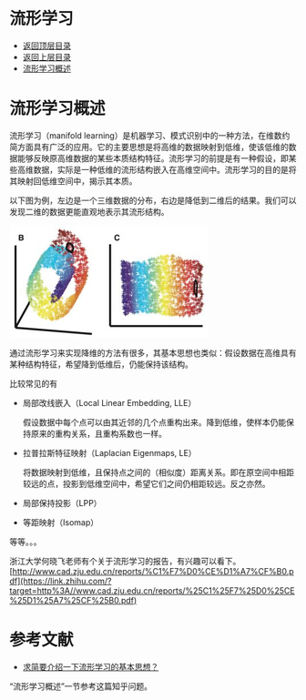 # 流形学习

* [返回顶层目录](../../README.md)
* [返回上层目录](dimensionality-reduction.md)
* [流形学习概述](#流形学习概述)



# 流形学习概述

流形学习（manifold learning）是机器学习、模式识别中的一种方法，在维数约简方面具有广泛的应用。它的主要思想是将高维的数据映射到低维，使该低维的数据能够反映原高维数据的某些本质结构特征。流形学习的前提是有一种假设，即某些高维数据，实际是一种低维的流形结构嵌入在高维空间中。流形学习的目的是将其映射回低维空间中，揭示其本质。

以下图为例，左边是一个三维数据的分布，右边是降低到二维后的结果。我们可以发现二维的数据更能直观地表示其流形结构。

![manifold-learning-3D-to-2D](pic/manifold-learning-3D-to-2D.jpg)

通过流形学习来实现降维的方法有很多，其基本思想也类似：假设数据在高维具有某种结构特征，希望降到低维后，仍能保持该结构。

比较常见的有

* 局部改线嵌入（Local Linear Embedding, LLE）

  假设数据中每个点可以由其近邻的几个点重构出来。降到低维，使样本仍能保持原来的重构关系，且重构系数也一样。

* 拉普拉斯特征映射（Laplacian Eigenmaps, LE）

  将数据映射到低维，且保持点之间的（相似度）距离关系。即在原空间中相距较远的点，投影到低维空间中，希望它们之间仍相距较远。反之亦然。

* 局部保持投影（LPP）

* 等距映射（Isomap）

等等。。。

浙江大学何晓飞老师有个关于流形学习的报告，有兴趣可以看下。
[http://www.cad.zju.edu.cn/reports/%C1%F7%D0%CE%D1%A7%CF%B0.pdf](https://link.zhihu.com/?target=http%3A//www.cad.zju.edu.cn/reports/%25C1%25F7%25D0%25CE%25D1%25A7%25CF%25B0.pdf)







# 参考文献

* [求简要介绍一下流形学习的基本思想？](https://www.zhihu.com/question/24015486)

“流形学习概述”一节参考这篇知乎问题。

